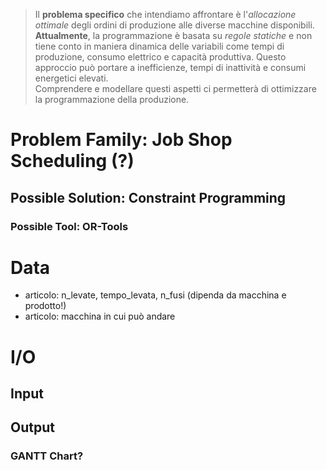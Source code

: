 > Il **problema specifico** che intendiamo affrontare è l'*allocazione ottimale* degli ordini di produzione alle diverse macchine disponibili.\
**Attualmente**, la programmazione è basata su *regole statiche* e non tiene conto in maniera dinamica delle variabili come tempi di produzione, consumo elettrico e capacità produttiva. Questo approccio può portare a inefficienze, tempi di inattività e consumi energetici elevati.\
Comprendere e modellare questi aspetti ci permetterà di ottimizzare la
programmazione della produzione.

# Problem Family: Job Shop Scheduling (?)


## Possible Solution: Constraint Programming
### Possible Tool: OR-Tools

# Data
- articolo: n_levate, tempo_levata, n_fusi (dipenda da macchina e prodotto!)
- articolo: macchina in cui può andare

# I/O
## Input

## Output
### GANTT Chart?